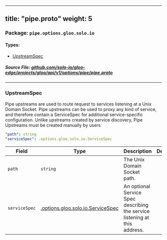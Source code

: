 
---
title: "pipe.proto"
weight: 5
---

<!-- Code generated by solo-kit. DO NOT EDIT. -->


### Package: `pipe.options.gloo.solo.io` 
#### Types:


- [UpstreamSpec](#upstreamspec)
  



##### Source File: [github.com/solo-io/gloo-edge/projects/gloo/api/v1/options/pipe/pipe.proto](https://github.com/solo-io/gloo-edge/blob/master/projects/gloo/api/v1/options/pipe/pipe.proto)





---
### UpstreamSpec

 
Pipe upstreams are used to route request to services listening at a Unix Domain Socket.
Pipe upstreams can be used to proxy any kind of service, and therefore contain a ServiceSpec
for additional service-specific configuration.
Unlike upstreams created by service discovery, Pipe Upstreams must be created manually by users

```yaml
"path": string
"serviceSpec": .options.gloo.solo.io.ServiceSpec

```

| Field | Type | Description | Default |
| ----- | ---- | ----------- |----------- | 
| `path` | `string` | The Unix Domain Socket path. |  |
| `serviceSpec` | [.options.gloo.solo.io.ServiceSpec](../../service_spec.proto.sk/#servicespec) | An optional Service Spec describing the service listening at this address. |  |





<!-- Start of HubSpot Embed Code -->
<script type="text/javascript" id="hs-script-loader" async defer src="//js.hs-scripts.com/5130874.js"></script>
<!-- End of HubSpot Embed Code -->
